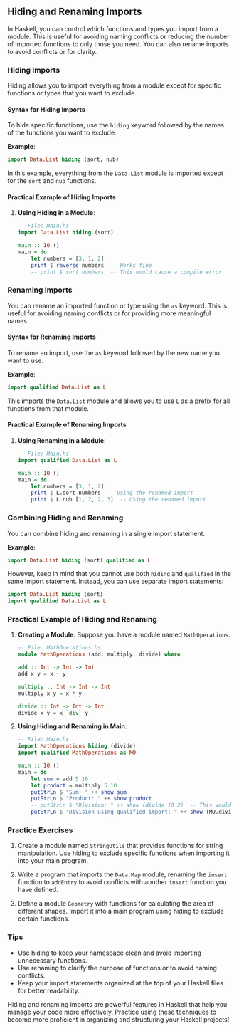 ## Hiding and Renaming Imports

In Haskell, you can control which functions and types you import from a module. This is useful for avoiding naming conflicts or reducing the number of imported functions to only those you need. You can also rename imports to avoid conflicts or for clarity.

### Hiding Imports

Hiding allows you to import everything from a module except for specific functions or types that you want to exclude.

#### Syntax for Hiding Imports

To hide specific functions, use the `hiding` keyword followed by the names of the functions you want to exclude.

**Example**:
```haskell
import Data.List hiding (sort, nub)
```

In this example, everything from the `Data.List` module is imported except for the `sort` and `nub` functions.

#### Practical Example of Hiding Imports

1. **Using Hiding in a Module**:
   ```haskell
   -- File: Main.hs
   import Data.List hiding (sort)

   main :: IO ()
   main = do
       let numbers = [3, 1, 2]
       print $ reverse numbers  -- Works fine
       -- print $ sort numbers  -- This would cause a compile error
   ```

### Renaming Imports

You can rename an imported function or type using the `as` keyword. This is useful for avoiding naming conflicts or for providing more meaningful names.

#### Syntax for Renaming Imports

To rename an import, use the `as` keyword followed by the new name you want to use.

**Example**:
```haskell
import qualified Data.List as L
```

This imports the `Data.List` module and allows you to use `L` as a prefix for all functions from that module.

#### Practical Example of Renaming Imports

1. **Using Renaming in a Module**:
   ```haskell
   -- File: Main.hs
   import qualified Data.List as L

   main :: IO ()
   main = do
       let numbers = [3, 1, 2]
       print $ L.sort numbers  -- Using the renamed import
       print $ L.nub [1, 2, 2, 3]  -- Using the renamed import
   ```

### Combining Hiding and Renaming

You can combine hiding and renaming in a single import statement.

**Example**:
```haskell
import Data.List hiding (sort) qualified as L
```

However, keep in mind that you cannot use both `hiding` and `qualified` in the same import statement. Instead, you can use separate import statements:

```haskell
import Data.List hiding (sort)
import qualified Data.List as L
```

### Practical Example of Hiding and Renaming

1. **Creating a Module**:
   Suppose you have a module named `MathOperations`.

   ```haskell
   -- File: MathOperations.hs
   module MathOperations (add, multiply, divide) where

   add :: Int -> Int -> Int
   add x y = x + y

   multiply :: Int -> Int -> Int
   multiply x y = x * y

   divide :: Int -> Int -> Int
   divide x y = x `div` y
   ```

2. **Using Hiding and Renaming in Main**:
   ```haskell
   -- File: Main.hs
   import MathOperations hiding (divide)
   import qualified MathOperations as MO

   main :: IO ()
   main = do
       let sum = add 5 10
       let product = multiply 5 10
       putStrLn $ "Sum: " ++ show sum
       putStrLn $ "Product: " ++ show product
       -- putStrLn $ "Division: " ++ show (divide 10 2)  -- This would cause a compile error
       putStrLn $ "Division using qualified import: " ++ show (MO.divide 10 2)
   ```

### Practice Exercises

1. Create a module named `StringUtils` that provides functions for string manipulation. Use hiding to exclude specific functions when importing it into your main program.

2. Write a program that imports the `Data.Map` module, renaming the `insert` function to `addEntry` to avoid conflicts with another `insert` function you have defined.

3. Define a module `Geometry` with functions for calculating the area of different shapes. Import it into a main program using hiding to exclude certain functions.

### Tips

- Use hiding to keep your namespace clean and avoid importing unnecessary functions.
- Use renaming to clarify the purpose of functions or to avoid naming conflicts.
- Keep your import statements organized at the top of your Haskell files for better readability.

Hiding and renaming imports are powerful features in Haskell that help you manage your code more effectively. Practice using these techniques to become more proficient in organizing and structuring your Haskell projects!